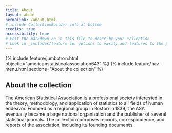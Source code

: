 ```yaml
---
title: About
layout: about
permalink: /about.html
# include CollectionBuilder info at bottom
credits: true
accessibility: true
# Edit the markdown on in this file to describe your collection
# Look in _includes/feature for options to easily add features to the page
---
```


{% include feature/jumbotron.html objectid="americanstatisticalassociation643" %} 
{% include feature/nav-menu.html sections="About the collection" %}

## About the collection

The American Statistical Association is a professional society interested in the theory, methodology, and application of statistics to all fields of human endeavor. Founded as a regional group in Boston in 1839, the ASA eventually became a large national organization and the publisher of several statistical journals. The collection comprises records, correspondence, and reports of the association, including its founding documents.
